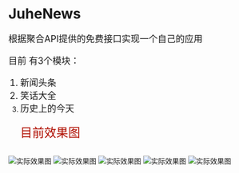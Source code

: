 # JuheNews
<font size=4>根据聚合API提供的免费接口实现一个自己的应用

目前 有3个模块：
1. 新闻头条
2. 笑话大全
3. 历史上的今天</font>
</br></br>
<font color=bule size=5>目前效果图</font></br></br>

![实际效果图](https://github.com/onlyloveyd/JuheNews/tree/master/gif/GIF1.gif)
![实际效果图](https://github.com/onlyloveyd/JuheNews/tree/master/gif/GIF2.gif)
![实际效果图](https://github.com/onlyloveyd/JuheNews/tree/master/gif/GIF3.gif)
![实际效果图](https://github.com/onlyloveyd/JuheNews/tree/master/gif/GIF4.gif)
![实际效果图](https://github.com/onlyloveyd/JuheNews/tree/master/gif/GIF5.gif)

